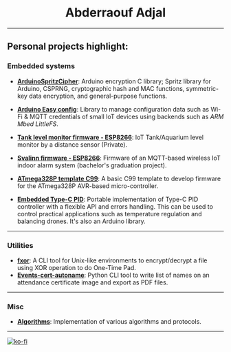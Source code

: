 <h1 align="center">
Abderraouf Adjal
</h1>

---

## Personal projects highlight:

### Embedded systems

- [**ArduinoSpritzCipher**](https://github.com/abderraouf-adjal/ArduinoSpritzCipher): Arduino encryption C library; Spritz library for Arduino, CSPRNG, cryptographic hash and MAC functions, symmetric-key data encryption, and general-purpose functions.
- [**Arduino Easy config**](https://github.com/abderraouf-adjal/arduino-easy-config): Library to manage configuration data such as Wi-Fi & MQTT credentials of small IoT devices using backends such as *ARM Mbed LittleFS*.
- [**Tank level monitor firmware - ESP8266**](https://github.com/abderraouf-adjal/tank-monitor-firmware-esp8266): IoT Tank/Aquarium level monitor by a distance sensor (Private).
- [**Svalinn firmware - ESP8266**](https://github.com/abderraouf-adjal/svalinn-firmware-esp8266): Firmware of an MQTT-based wireless IoT indoor alarm system (bachelor's graduation project).
- [**ATmega328P template C99**](https://github.com/abderraouf-adjal/atmega328p_template_c99): A basic C99 template to develop firmware for the ATmega328P AVR-based micro-controller.

- [**Embedded Type-C PID**](https://github.com/abderraouf-adjal/Embedded-PID): Portable implementation of Type-C PID controller with a flexible API and errors handling. This can be used to control practical applications such as temperature regulation and balancing drones. It's also an Arduino library.

---
### Utilities

- [**fxor**](https://github.com/abderraouf-adjal/fxor): A CLI tool for Unix-like environments to encrypt/decrypt a file using XOR operation to do One-Time Pad.
- [**Events-cert-autoname**](https://github.com/abderraouf-adjal/events-cert-autoname): Python CLI tool to write list of names on an attendance certificate image and export as PDF files.

---
### Misc

- [**Algorithms**](https://github.com/abderraouf-adjal/algorithms): Implementation of various algorithms and protocols.

---

[![ko-fi](https://www.ko-fi.com/img/githubbutton_sm.svg)](https://ko-fi.com/O4O721ZMI)
